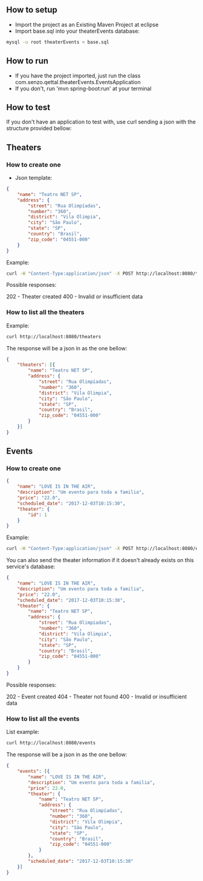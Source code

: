 ## How to setup

- Import the project as an Existing Maven Project at eclipse
- Import base.sql into your theaterEvents database:
```bash
mysql -u root theaterEvents < base.sql
``` 
## How to run

- If you have the project imported, just run the class com.senzo.qettal.theaterEvents.EventsApplication 
- If you don't, run 'mvn spring-boot:run' at your terminal

## How to test

 If you don't have an application to test with, use curl sending a json with the structure provided bellow:

## Theaters

### How to create one

- Json template:

```json
{
	"name": "Teatro NET SP",
	"address": {
		"street": "Rua Olimpíadas",
		"number": "360",
		"district": "Vila Olimpia",
		"city": "São Paulo",
		"state": "SP",
		"country": "Brasil",
		"zip_code": "04551-000"
	}
}
```

Example:

```bash
curl -H "Content-Type:application/json" -X POST http://localhost:8080/theaters/create --data "{\"name\": \"Teatro NET SP\", \"address\": {	\"street\": \"Rua Olimpíadas\", \"number\": \"360\", \"district\": \"Vila Olimpia\", \"city\": \"São Paulo\", \"state\": \"SP\", \"country\": \"Brasil\", \"zip_code\": \"04551-000\"}}"
```

Possible responses:

202 - Theater created
400 - Invalid or insufficient data

### How to list all the theaters

Example:

```bash
curl http://localhost:8080/theaters
```

The response will be a json in as the one bellow:
```json
{
	"theaters": [{
		"name": "Teatro NET SP",
		"address": {
			"street": "Rua Olimpíadas",
			"number": "360",
			"district": "Vila Olimpia",
			"city": "São Paulo",
			"state": "SP",
			"country": "Brasil",
			"zip_code": "04551-000"
		}
	}]
}
```

## Events

### How to create one

```json
{
	"name": "LOVE IS IN THE AIR",
	"description": "Um evento para toda a familia",
	"price": "22.0",
	"scheduled_date": "2017-12-03T10:15:30",
	"theater": {
		"id": 1
	}
}
```

Example:

```bash
curl -H "Content-Type:application/json" -X POST http://localhost:8080/events/create --data "{\"name\" : \"Evento maroto\", \"description\": \"Um evento para toda a familia\", \"price\": \"22.0\", \"scheduled_date\": \"2017-12-03T10:15:30\", \"theater\": {\"id\":1}}"
```

You can also send the theater information if it doesn't already exists on this service's database:

```json
{
	"name": "LOVE IS IN THE AIR",
	"description": "Um evento para toda a familia",
	"price": "22.0",
	"scheduled_date": "2017-12-03T10:15:30",
	"theater": {
		"name": "Teatro NET SP",
		"address": {
			"street": "Rua Olimpíadas",
			"number": "360",
			"district": "Vila Olimpia",
			"city": "São Paulo",
			"state": "SP",
			"country": "Brasil",
			"zip_code": "04551-000"
		}
	}
}
```

Possible responses:

202 - Event created
404 - Theater not found
400 - Invalid or insufficient data

### How to list all the events

List example:
```bash
curl http://localhost:8080/events
```

The response will be a json in as the one bellow:
```json
{
	"events": [{
		"name": "LOVE IS IN THE AIR",
		"description": "Um evento para toda a familia",
		"price": 22.0,
		"theater": {
			"name": "Teatro NET SP",
			"address": {
				"street": "Rua Olimpíadas",
				"number": "360",
				"district": "Vila Olimpia",
				"city": "São Paulo",
				"state": "SP",
				"country": "Brasil",
				"zip_code": "04551-000"
			}
		},
		"scheduled_date": "2017-12-03T10:15:30"
	}]
}
```


